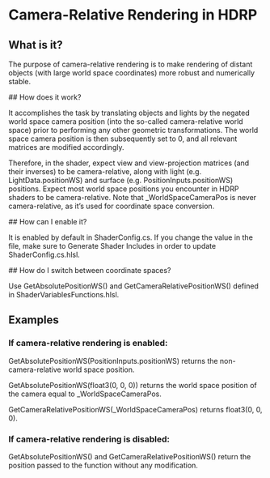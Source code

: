 # Camera-Relative Rendering in HDRP

## What is it?

The purpose of camera-relative rendering is to make rendering of distant objects (with large world space coordinates) more robust and numerically stable.

## How does it work?

It accomplishes the task by translating objects and lights by the negated world space camera position (into the so-called camera-relative world space) prior to performing any other geometric transformations. The world space camera position is then subsequently set to 0, and all relevant matrices are modified accordingly.

Therefore, in the shader, expect view and view-projection matrices (and their inverses) to be camera-relative, along with light (e.g. LightData.positionWS) and surface (e.g. PositionInputs.positionWS) positions. Expect most world space positions you encounter in HDRP shaders to be camera-relative. Note that _WorldSpaceCameraPos is never camera-relative, as it’s used for coordinate space conversion.

## How can I enable it?

It is enabled by default in ShaderConfig.cs. If you change the value in the file, make sure to Generate Shader Includes in order to update ShaderConfig.cs.hlsl.

## How do I switch between coordinate spaces?

Use GetAbsolutePositionWS() and GetCameraRelativePositionWS() defined in ShaderVariablesFunctions.hlsl.

## Examples

### If camera-relative rendering is enabled:

GetAbsolutePositionWS(PositionInputs.positionWS) returns the non-camera-relative world space position.

GetAbsolutePositionWS(float3(0, 0, 0)) returns the world space position of the camera equal to _WorldSpaceCameraPos.

GetCameraRelativePositionWS(_WorldSpaceCameraPos) returns float3(0, 0, 0).

### If camera-relative rendering is disabled:

GetAbsolutePositionWS() and GetCameraRelativePositionWS() return the position passed to the function without any modification.